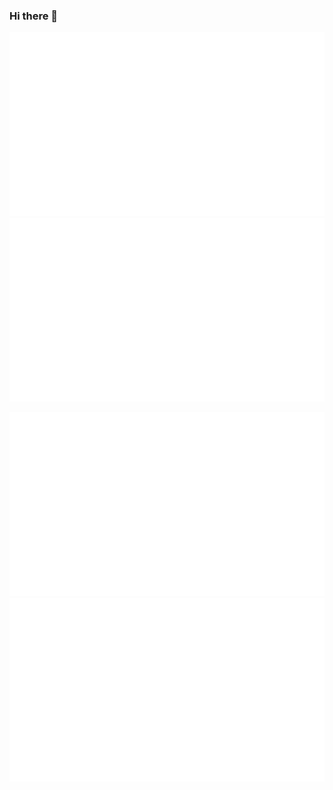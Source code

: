 ### Hi there 👋

![](https://raw.githubusercontent.com/NakuLiv/github-stats/master/generated/overview.svg#gh-dark-mode-only)
![](https://raw.githubusercontent.com/NakuLiv/github-stats/master/generated/overview.svg#gh-light-mode-only)

![](https://raw.githubusercontent.com/NakuLiv/github-stats/master/generated/languages.svg#gh-dark-mode-only)
![](https://raw.githubusercontent.com/NakuLiv/github-stats/master/generated/languages.svg#gh-light-mode-only)

